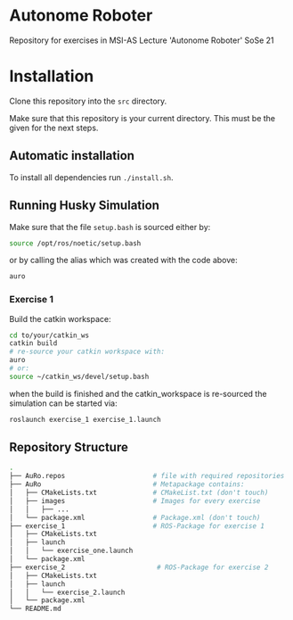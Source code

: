 # Autonome Roboter

Repository for exercises in MSI-AS Lecture 'Autonome Roboter' SoSe 21

# Installation

Clone this repository into the `src` directory.

Make sure that this repository is your current directory.
This must be the given for the next steps.

## Automatic installation

To install all dependencies run `./install.sh`.

## Running Husky Simulation

Make sure that the file `setup.bash` is sourced either by:

```bash
source /opt/ros/noetic/setup.bash
```

or by calling the alias which was created with the code above:

```bash
auro
```

### Exercise 1

Build the catkin workspace:

```bash
cd to/your/catkin_ws
catkin build
# re-source your catkin workspace with:
auro
# or:
source ~/catkin_ws/devel/setup.bash
```

when the build is finished and the catkin_workspace is re-sourced the simulation can be started via:

```bash
roslaunch exercise_1 exercise_1.launch
```

## Repository Structure

```bash
.
├── AuRo.repos                      # file with required repositories
├── AuRo                            # Metapackage contains:
│   ├── CMakeLists.txt              # CMakeList.txt (don't touch)
│   ├── images                      # Images for every exercise
│   │   ├── ...
│   └── package.xml                 # Package.xml (don't touch)
├── exercise_1                      # ROS-Package for exercise 1
│   ├── CMakeLists.txt
│   ├── launch
│   │   └── exercise_one.launch
│   └── package.xml
├── exercise_2                       # ROS-Package for exercise 2
│   ├── CMakeLists.txt
│   ├── launch
│   │   └── exercise_2.launch
│   └── package.xml
└── README.md
```
